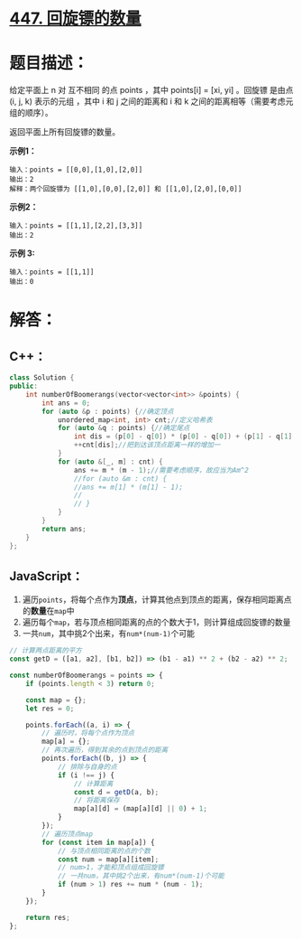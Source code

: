 # [447. 回旋镖的数量](https://leetcode-cn.com/problems/number-of-boomerangs/)

# 题目描述：

给定平面上 n 对 互不相同 的点 points ，其中 points[i] = [xi, yi] 。回旋镖 是由点 (i, j, k) 表示的元组 ，其中 i 和 j 之间的距离和 i 和 k 之间的距离相等（需要考虑元组的顺序）。

返回平面上所有回旋镖的数量。




**示例1：**

```
输入：points = [[0,0],[1,0],[2,0]]
输出：2
解释：两个回旋镖为 [[1,0],[0,0],[2,0]] 和 [[1,0],[2,0],[0,0]]
```

**示例2：**

```
输入：points = [[1,1],[2,2],[3,3]]
输出：2
```

**示例 3:**

```
输入：points = [[1,1]]
输出：0
```



# 解答：

## C++：

```cpp
class Solution {
public:
    int numberOfBoomerangs(vector<vector<int>> &points) {
        int ans = 0;
        for (auto &p : points) {//确定顶点
            unordered_map<int, int> cnt;//定义哈希表
            for (auto &q : points) {//确定尾点
                int dis = (p[0] - q[0]) * (p[0] - q[0]) + (p[1] - q[1]) * (p[1] - q[1]);
                ++cnt[dis];//把到达该顶点距离一样的增加一
            }
            for (auto &[_, m] : cnt) {
                ans += m * (m - 1);//需要考虑顺序，故应当为Am^2
                //for (auto &m : cnt) {
                //ans += m[1] * (m[1] - 1);
                //
                // }
            }
        }
        return ans;
    }
};
```



## JavaScript：

1. 遍历`points`，将每个点作为**顶点**，计算其他点到顶点的距离，保存相同距离点的**数量**在`map`中
2. 遍历每个`map`，若与顶点相同距离的点的个数大于1，则计算组成回旋镖的数量
3. 一共`num`，其中挑2个出来，有`num*(num-1)`个可能

```javascript
// 计算两点距离的平方
const getD = ([a1, a2], [b1, b2]) => (b1 - a1) ** 2 + (b2 - a2) ** 2;

const numberOfBoomerangs = points => {
    if (points.length < 3) return 0;

    const map = {};
    let res = 0;

    points.forEach((a, i) => {
        // 遍历时，将每个点作为顶点
        map[a] = {};
        // 再次遍历，得到其余的点到顶点的距离
        points.forEach((b, j) => {
            // 排除与自身的点
            if (i !== j) {
                // 计算距离
                const d = getD(a, b);
                // 将距离保存
                map[a][d] = (map[a][d] || 0) + 1;
            }
        });
        // 遍历顶点map
        for (const item in map[a]) {
            // 与顶点相同距离的点的个数
            const num = map[a][item];
            // num>1，才能和顶点组成回旋镖
            // 一共num，其中挑2个出来，有num*(num-1)个可能
            if (num > 1) res += num * (num - 1);
        }
    });

    return res;
};
```


